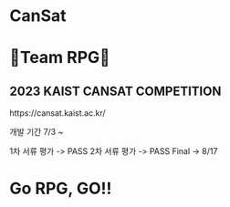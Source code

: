 # CanSat
<h1>🚀Team RPG🚀</h1>
<h2>2023 KAIST CANSAT COMPETITION</h2>
https://cansat.kaist.ac.kr/

개발 기간 7/3 ~ 

1차 서류 평가 -> PASS
2차 서류 평가 -> PASS
Final -> 8/17

<h1>Go RPG, GO!!</h1>

